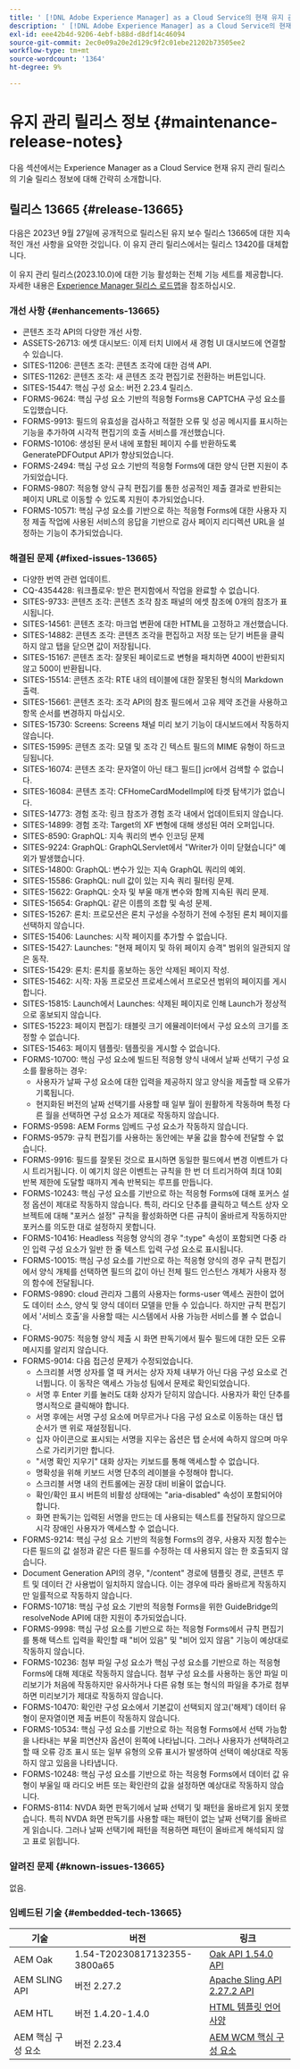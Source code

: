```yaml
---
title: ' [!DNL Adobe Experience Manager] as a Cloud Service의 현재 유지 관리 릴리스 정보입니다.'
description: ' [!DNL Adobe Experience Manager] as a Cloud Service의 현재 유지 관리 릴리스 정보입니다.'
exl-id: eee42b4d-9206-4ebf-b88d-d8df14c46094
source-git-commit: 2ec0e09a20e2d129c9f2c01ebe21202b73505ee2
workflow-type: tm+mt
source-wordcount: '1364'
ht-degree: 9%

---
```


# 유지 관리 릴리스 정보 {#maintenance-release-notes}

다음 섹션에서는 Experience Manager as a Cloud Service 현재 유지 관리 릴리스의 기술 릴리스 정보에 대해 간략히 소개합니다.

## 릴리스 13665 {#release-13665}

다음은 2023년 9월 27일에 공개적으로 릴리스된 유지 보수 릴리스 13665에 대한 지속적인 개선 사항을 요약한 것입니다. 이 유지 관리 릴리스에서는 릴리스 13420를 대체합니다.

이 유지 관리 릴리스(2023.10.0)에 대한 기능 활성화는 전체 기능 세트를 제공합니다. 자세한 내용은 [Experience Manager 릴리스 로드맵](https://experienceleague.adobe.com/docs/experience-manager-release-information/aem-release-updates/update-releases-roadmap.html)을 참조하십시오.

### 개선 사항 {#enhancements-13665}

* 콘텐츠 조각 API의 다양한 개선 사항.
* ASSETS-26713: 에셋 대시보드: 이제 터치 UI에서 새 경험 UI 대시보드에 연결할 수 있습니다.
* SITES-11206: 콘텐츠 조각: 콘텐츠 조각에 대한 검색 API.
* SITES-11262: 콘텐츠 조각: 새 콘텐츠 조각 편집기로 전환하는 버튼입니다.
* SITES-15447: 핵심 구성 요소: 버전 2.23.4 릴리스.
* FORMS-9624: 핵심 구성 요소 기반의 적응형 Forms용 CAPTCHA 구성 요소를 도입했습니다.
* FORMS-9913: 필드의 유효성을 검사하고 적절한 오류 및 성공 메시지를 표시하는 기능을 추가하여 시각적 편집기의 호출 서비스를 개선했습니다.
* FORMS-10106: 생성된 문서 내에 포함된 페이지 수를 반환하도록 GeneratePDFOutput API가 향상되었습니다.
* FORMS-2494: 핵심 구성 요소 기반의 적응형 Forms에 대한 양식 단편 지원이 추가되었습니다.
* FORMS-9807: 적응형 양식 규칙 편집기를 통한 성공적인 제출 결과로 반환되는 페이지 URL로 이동할 수 있도록 지원이 추가되었습니다.
* FORMS-10571: 핵심 구성 요소를 기반으로 하는 적응형 Forms에 대한 사용자 지정 제출 작업에 사용된 서비스의 응답을 기반으로 감사 페이지 리디렉션 URL을 설정하는 기능이 추가되었습니다.

### 해결된 문제 {#fixed-issues-13665}

* 다양한 번역 관련 업데이트.
* CQ-4354428: 워크플로우: 받은 편지함에서 작업을 완료할 수 없습니다.
* SITES-9733: 콘텐츠 조각: 콘텐츠 조각 참조 패널의 에셋 참조에 0개의 참조가 표시됩니다.
* SITES-14561: 콘텐츠 조각: 마크업 변환에 대한 HTML을 고정하고 개선했습니다.
* SITES-14882: 콘텐츠 조각: 콘텐츠 조각을 편집하고 저장 또는 닫기 버튼을 클릭하지 않고 탭을 닫으면 값이 저장됩니다.
* SITES-15167: 콘텐츠 조각: 잘못된 페이로드로 변형을 패치하면 400이 반환되지 않고 500이 반환됩니다.
* SITES-15514: 콘텐츠 조각: RTE 내의 테이블에 대한 잘못된 형식의 Markdown 출력.
* SITES-15661: 콘텐츠 조각: 조각 API의 참조 필드에서 고유 제약 조건을 사용하고 항목 순서를 변경하지 마십시오.
* SITES-15730: Screens: Screens 채널 미리 보기 기능이 대시보드에서 작동하지 않습니다.
* SITES-15995: 콘텐츠 조각: 모델 및 조각 긴 텍스트 필드의 MIME 유형이 하드코딩됩니다.
* SITES-16074: 콘텐츠 조각: 문자열이 아닌 태그 필드[] jcr에서 검색할 수 없습니다.
* SITES-16084: 콘텐츠 조각: CFHomeCardModelImpl에 타겟 탐색기가 없습니다.
* SITES-14773: 경험 조각: 링크 참조가 경험 조각 내에서 업데이트되지 않습니다.
* SITES-14899: 경험 조각: Target의 XF 변형에 대해 생성된 여러 오퍼입니다.
* SITES-8590: GraphQL: 지속 쿼리의 변수 인코딩 문제
* SITES-9224: GraphQL: GraphQLServlet에서 &quot;Writer가 이미 닫혔습니다&quot; 예외가 발생했습니다.
* SITES-14800: GraphQL: 변수가 있는 지속 GraphQL 쿼리의 예외.
* SITES-15586: GraphQL: null 값이 있는 지속 쿼리 필터링 문제.
* SITES-15622: GraphQL: 숫자 및 부울 매개 변수와 함께 지속된 쿼리 문제.
* SITES-15654: GraphQL: 같은 이름의 조합 및 속성 문제.
* SITES-15267: 론치: 프로모션은 론치 구성을 수정하기 전에 수정된 론치 페이지를 선택하지 않습니다.
* SITES-15406: Launches: 시작 페이지를 추가할 수 없습니다.
* SITES-15427: Launches: &quot;현재 페이지 및 하위 페이지 승격&quot; 범위의 일관되지 않은 동작.
* SITES-15429: 론치: 론치를 홍보하는 동안 삭제된 페이지 작성.
* SITES-15462: 시작: 자동 프로모션 프로세스에서 프로모션 범위의 페이지를 게시합니다.
* SITES-15815: Launch에서 Launches: 삭제된 페이지로 인해 Launch가 정상적으로 홍보되지 않습니다.
* SITES-15223: 페이지 편집기: 태블릿 크기 에뮬레이터에서 구성 요소의 크기를 조정할 수 없습니다.
* SITES-15463: 페이지 템플릿: 템플릿을 게시할 수 없습니다.
* FORMS-10700: 핵심 구성 요소에 빌드된 적응형 양식 내에서 날짜 선택기 구성 요소를 활용하는 경우:
   * 사용자가 날짜 구성 요소에 대한 입력을 제공하지 않고 양식을 제출할 때 오류가 기록됩니다.
   * 현지화된 버전의 날짜 선택기를 사용할 때 일부 월이 원활하게 작동하며 특정 다른 월을 선택하면 구성 요소가 제대로 작동하지 않습니다.
* FORMS-9598: AEM Forms 임베드 구성 요소가 작동하지 않습니다.
* FORMS-9579: 규칙 편집기를 사용하는 동안에는 부울 값을 함수에 전달할 수 없습니다.
* FORMS-9916: 필드를 잘못된 것으로 표시하면 동일한 필드에서 변경 이벤트가 다시 트리거됩니다. 이 예기치 않은 이벤트는 규칙을 한 번 더 트리거하여 최대 10회 반복 제한에 도달할 때까지 계속 반복되는 루프를 만듭니다.
* FORMS-10243: 핵심 구성 요소를 기반으로 하는 적응형 Forms에 대해 포커스 설정 옵션이 제대로 작동하지 않습니다. 특히, 라디오 단추를 클릭하고 텍스트 상자 오브젝트에 대해 &quot;포커스 설정&quot; 규칙을 활성화하면 다른 규칙이 올바르게 작동하지만 포커스를 의도한 대로 설정하지 못합니다.
* FORMS-10416: Headless 적응형 양식의 경우 &quot;:type&quot; 속성이 포함되면 다중 라인 입력 구성 요소가 일반 한 줄 텍스트 입력 구성 요소로 표시됩니다.
* FORMS-10015: 핵심 구성 요소를 기반으로 하는 적응형 양식의 경우 규칙 편집기에서 양식 개체를 선택하면 필드의 값이 아닌 전체 필드 인스턴스 개체가 사용자 정의 함수에 전달됩니다.
* FORMS-9890: cloud 관리자 그룹의 사용자는 forms-user 액세스 권한이 없어도 데이터 소스, 양식 및 양식 데이터 모델을 만들 수 있습니다. 하지만 규칙 편집기에서 &#39;서비스 호출&#39;을 사용할 때는 시스템에서 사용 가능한 서비스를 볼 수 없습니다.
* FORMS-9075: 적응형 양식 제출 시 화면 판독기에서 필수 필드에 대한 모든 오류 메시지를 알리지 않습니다.
* FORMS-9014: 다음 접근성 문제가 수정되었습니다.
   * 스크리블 서명 상자를 열 때 커서는 상자 자체 내부가 아닌 다음 구성 요소로 건너뜁니다. 이 동작은 액세스 가능성 팀에서 문제로 확인되었습니다.
   * 서명 후 Enter 키를 눌러도 대화 상자가 닫히지 않습니다. 사용자가 확인 단추를 명시적으로 클릭해야 합니다.
   * 서명 후에는 서명 구성 요소에 머무르거나 다음 구성 요소로 이동하는 대신 탭 순서가 맨 위로 재설정됩니다.
   * 십자 아이콘으로 표시되는 서명을 지우는 옵션은 탭 순서에 속하지 않으며 마우스로 가리키기만 합니다.
   * &quot;서명 확인 지우기&quot; 대화 상자는 키보드를 통해 액세스할 수 없습니다.
   * 명확성을 위해 키보드 서명 단추의 레이블을 수정해야 합니다.
   * 스크리블 서명 내의 컨트롤에는 권장 대비 비율이 없습니다.
   * 확인/확인 표시 버튼의 비활성 상태에는 &quot;aria-disabled&quot; 속성이 포함되어야 합니다.
   * 화면 판독기는 입력된 서명을 만드는 데 사용되는 텍스트를 전달하지 않으므로 시각 장애인 사용자가 액세스할 수 없습니다.
* FORMS-9214: 핵심 구성 요소 기반의 적응형 Forms의 경우, 사용자 지정 함수는 다른 필드의 값 설정과 같은 다른 필드를 수정하는 데 사용되지 않는 한 호출되지 않습니다.
* Document Generation API의 경우, &quot;/content&quot; 경로에 템플릿 경로, 콘텐츠 루트 및 데이터 간 사용법이 일치하지 않습니다. 이는 경우에 따라 올바르게 작동하지만 일률적으로 작동하지 않습니다.
* FORMS-10718: 핵심 구성 요소 기반의 적응형 Forms을 위한 GuideBridge의 resolveNode API에 대한 지원이 추가되었습니다.
* FORMS-9998: 핵심 구성 요소를 기반으로 하는 적응형 Forms에서 규칙 편집기를 통해 텍스트 입력을 확인할 때 &quot;비어 있음&quot; 및 &quot;비어 있지 않음&quot; 기능이 예상대로 작동하지 않습니다.
* FORMS-10236: 첨부 파일 구성 요소가 핵심 구성 요소를 기반으로 하는 적응형 Forms에 대해 제대로 작동하지 않습니다. 첨부 구성 요소를 사용하는 동안 파일 미리보기가 처음에 작동하지만 유사하거나 다른 유형 또는 형식의 파일을 추가로 첨부하면 미리보기가 제대로 작동하지 않습니다.
* FORMS-10470: 확인란 구성 요소에서 기본값이 선택되지 않고(&#39;해제&#39;) 데이터 유형이 문자열이면 제출 버튼이 작동하지 않습니다.
* FORMS-10534: 핵심 구성 요소를 기반으로 하는 적응형 Forms에서 선택 가능함을 나타내는 부울 피연산자 옵션이 왼쪽에 나타납니다. 그러나 사용자가 선택하려고 할 때 오류 강조 표시 또는 일부 유형의 오류 표시가 발생하여 선택이 예상대로 작동하지 않고 있음을 나타냅니다.
* FORMS-10248: 핵심 구성 요소를 기반으로 하는 적응형 Forms에서 데이터 값 유형이 부울일 때 라디오 버튼 또는 확인란의 값을 설정하면 예상대로 작동하지 않습니다.
* FORMS-8114: NVDA 화면 판독기에서 날짜 선택기 및 패턴을 올바르게 읽지 못했습니다. 특히 NVDA 화면 판독기를 사용할 때는 패턴이 없는 날짜 선택기를 올바르게 읽습니다. 그러나 날짜 선택기에 패턴을 적용하면 패턴이 올바르게 해석되지 않고 표로 읽힙니다.

### 알려진 문제 {#known-issues-13665}

없음.

### 임베드된 기술 {#embedded-tech-13665}

| 기술 | 버전 | 링크 |
|---|---|---|
| AEM Oak | 1.54-T20230817132355-3800a65 | [Oak API 1.54.0 API](https://www.javadoc.io/doc/org.apache.jackrabbit/oak-api/1.54.0/index.html) |
| AEM SLING API | 버전 2.27.2 | [Apache Sling API 2.27.2 API](https://www.javadoc.io/doc/org.apache.sling/org.apache.sling.api/latest/index.html) |
| AEM HTL | 버전 1.4.20-1.4.0 | [HTML 템플릿 언어 사양](https://github.com/adobe/htl-spec) |
| AEM 핵심 구성 요소 | 버전 2.23.4 | [AEM WCM 핵심 구성 요소](https://github.com/adobe/aem-core-wcm-components) |
